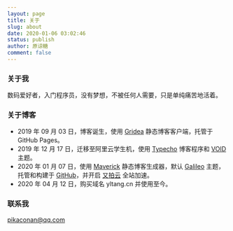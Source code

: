 ```yaml
---
layout: page
title: 关于
slug: about
date: 2020-01-06 03:02:46
status: publish
author: 原谅糖
comment: false
---
```


### 关于我

数码爱好者，入门程序员，没有梦想，不被任何人需要，只是单纯痛苦地活着。

### 关于博客

- 2019 年 09 月 03 日，博客诞生，使用 [Gridea](https://gridea.dev/) 静态博客客户端，托管于 GitHub Pages。
- 2019 年 12 月 17 日，迁移至阿里云学生机，使用 [Typecho](http://typecho.org/) 博客程序和 [VOID](https://blog.imalan.cn/archives/247/) 主题。
- 2020 年 01 月 07 日，使用 [Maverick](https://github.com/AlanDecode/Maverick) 静态博客生成器，默认 [Galileo](https://github.com/AlanDecode/Maverick-Theme-Galileo) 主题，托管和构建于 [GitHub](https://github.com/)，并开启 [又拍云](https://www.upyun.com/) 全站加速。
- 2020 年 04 月 12 日，购买域名 yltang.cn 并使用至今。

### 联系我

pikaconan@qq.com